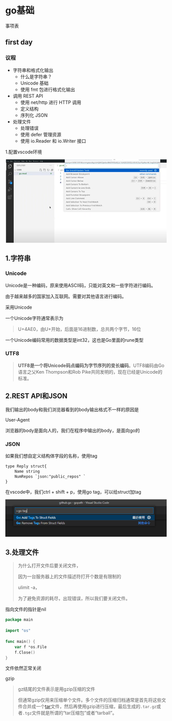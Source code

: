 # go基础

事项表

## first day

### 议程

- 字符串和格式化输出
  - 什么是字符串？
  - Unicode 基础
  - 使用 fmt 包进行格式化输出
- 调用 REST API
  - 使用 net/http 进行 HTTP 调用
  - 定义结构
  - 序列化 JSON
- 处理文件
  - 处理错误
  - 使用 defer 管理资源
  - 使用 io.Reader 和 io.Writer 接口





1.配置vscode环境



![2](./image/1.png)







## 1.字符串

### Unicode

Unicode是一种编码，原来使用ASCII码，只能对英文和一些字符进行编码。

由于越来越多的国家加入互联网。需要对其他语言进行编码。

采用Unicode



一个Unicode字符通常表示为

> U+4AE0，由U+开始，后面是16进制数，总共两个字节，16位





一个Unicode编码常用的数据类型是int32，这也是Go里面的rune类型



### UTF8

> **UTF8是一个将Unicode码点编码为字节序列的变长编码**。UTF8编码由Go语言之父Ken Thompson和Rob Pike共同发明的，现在已经是Unicode的标准。



## 2.REST API和JSON



我们输出的body和我们浏览器看到的body输出格式不一样的原因是

User-Agent



浏览器的body是面向人的，我们在程序中输出的body，是面向go的





### JSON

如果我们想自定义结构体字段的名称，使用tag

```
type Reply struct{
	Name string
	NumRepos `json:"public_repos" `
}
```





在vscode中，我们ctrl + shift + p，使用go tag，可以给struct加tag

![image-20221024193437446](./image/2.png)



> 





## 3.处理文件

> 为什么打开文件后要关闭文件，
>
> 因为一台服务器上的文件描述符打开个数是有限制的
>
> ulimit -a，
>
> 为了避免资源的耗尽，出现错误，所以我们要关闭文件。



指向文件的指针是nil

```go
package main

import "os"

func main() {
	var f *os.File
	f.Close()
}
```

文件依然正常关闭



gzip

> gz结尾的文件表示是用gzip压缩的文件
>
> 但通常gzip仅用来压缩单个文件。多个文件的压缩归档通常是首先将这些文件合并成一个[tar](https://zh.m.wikipedia.org/wiki/Tar_(计算机科学))文件，然后再使用gzip进行压缩，最后生成的`.tar.gz`或者`.tgz`文件就是所谓的“tar压缩包”或者“tarball”。

